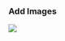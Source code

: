 ### Add Images
<img src="https://drive.google.com/file/d/1tssep1JjE7G9QOETh_IqWCaxvSqi5IM_/view?usp=sharing">
